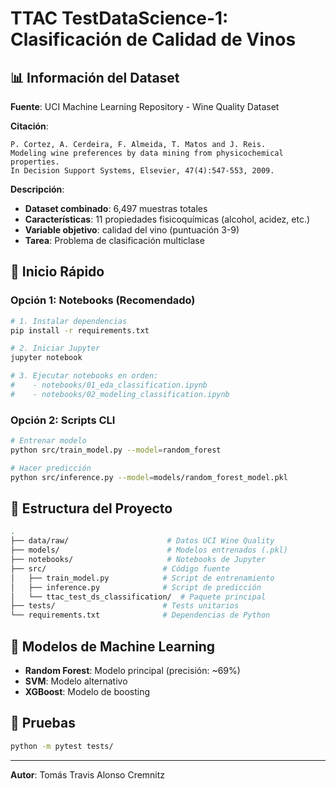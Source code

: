 # TTAC TestDataScience-1: Clasificación de Calidad de Vinos

## 📊 Información del Dataset

**Fuente**: UCI Machine Learning Repository - Wine Quality Dataset

**Citación**: 
```
P. Cortez, A. Cerdeira, F. Almeida, T. Matos and J. Reis. 
Modeling wine preferences by data mining from physicochemical properties. 
In Decision Support Systems, Elsevier, 47(4):547-553, 2009.
```

**Descripción**: 
- **Dataset combinado**: 6,497 muestras totales
- **Características**: 11 propiedades fisicoquímicas (alcohol, acidez, etc.)
- **Variable objetivo**: calidad del vino (puntuación 3-9)
- **Tarea**: Problema de clasificación multiclase

## 🚀 Inicio Rápido

### Opción 1: Notebooks (Recomendado)
```bash
# 1. Instalar dependencias
pip install -r requirements.txt

# 2. Iniciar Jupyter
jupyter notebook

# 3. Ejecutar notebooks en orden:
#    - notebooks/01_eda_classification.ipynb
#    - notebooks/02_modeling_classification.ipynb
```

### Opción 2: Scripts CLI
```bash
# Entrenar modelo
python src/train_model.py --model=random_forest

# Hacer predicción
python src/inference.py --model=models/random_forest_model.pkl
```

## 📁 Estructura del Proyecto

```bash
.
├── data/raw/                      # Datos UCI Wine Quality
├── models/                        # Modelos entrenados (.pkl)
├── notebooks/                     # Notebooks de Jupyter
├── src/                          # Código fuente
│   ├── train_model.py            # Script de entrenamiento
│   ├── inference.py              # Script de predicción
│   └── ttac_test_ds_classification/  # Paquete principal
├── tests/                        # Tests unitarios
└── requirements.txt              # Dependencias de Python
```

## 🤖 Modelos de Machine Learning

- **Random Forest**: Modelo principal (precisión: ~69%)
- **SVM**: Modelo alternativo 
- **XGBoost**: Modelo de boosting

## 🧪 Pruebas

```bash
python -m pytest tests/
```

---

**Autor**: Tomás Travis Alonso Cremnitz